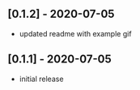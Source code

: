 ## [0.1.2] - 2020-07-05

* updated readme with example gif


## [0.1.1] - 2020-07-05

* initial release
